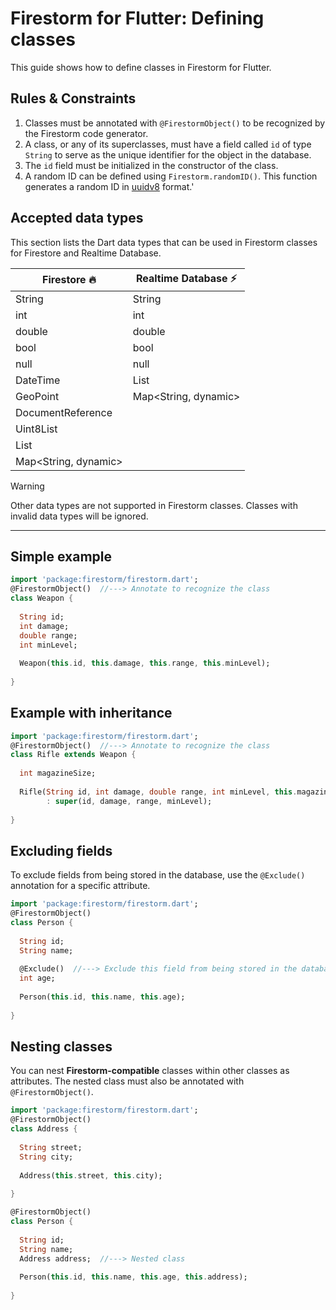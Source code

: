 # Firestorm for Flutter: Defining classes
This guide shows how to define classes in Firestorm for Flutter.

## Rules & Constraints
1. Classes must be annotated with `@FirestormObject()` to be recognized by the Firestorm code generator.
2. A class, or any of its superclasses, must have a field called `id` of type `String` to serve as the unique identifier for the object in the database.
3. The `id` field must be initialized in the constructor of the class.
3. A random ID can be defined using `Firestorm.randomID()`. This function generates a random ID in <a target="_blank" href="https://pub.dev/packages/uuid">uuidv8</a> format.'

## Accepted data types
This section lists the Dart data types that can be used in Firestorm classes for Firestore and Realtime Database.

| Firestore 🔥         | Realtime Database ⚡  |
|----------------------|----------------------|
| String               | String               |
| int                  | int                  |
| double               | double               |
| bool                 | bool                 |
| null                 | null                 |
| DateTime             | List<dynamic>        |
| GeoPoint             | Map<String, dynamic> |
| DocumentReference    |                      |
| Uint8List            |                      |
| List<dynamic>        |                      |
| Map<String, dynamic> |                      |

> [!WARNING]
> Other data types are not supported in Firestorm classes.
> Classes with invalid data types will be ignored.

---

## Simple example
```dart
import 'package:firestorm/firestorm.dart';
@FirestormObject()  //---> Annotate to recognize the class
class Weapon {
  
  String id;
  int damage;
  double range;
  int minLevel;
  
  Weapon(this.id, this.damage, this.range, this.minLevel);
  
}
```

## Example with inheritance
```dart
import 'package:firestorm/firestorm.dart';
@FirestormObject()  //---> Annotate to recognize the class
class Rifle extends Weapon {
  
  int magazineSize;
  
  Rifle(String id, int damage, double range, int minLevel, this.magazineSize)
        : super(id, damage, range, minLevel);
  
}
```

## Excluding fields
To exclude fields from being stored in the database, use the `@Exclude()` annotation for a specific attribute.

```dart
import 'package:firestorm/firestorm.dart';
@FirestormObject() 
class Person {
  
  String id;
  String name;
    
  @Exclude()  //---> Exclude this field from being stored in the database
  int age;
    
  Person(this.id, this.name, this.age);
    
}
```

## Nesting classes
You can nest **Firestorm-compatible** classes within other classes as attributes. 
The nested class must also be annotated with `@FirestormObject()`.

```dart
import 'package:firestorm/firestorm.dart';
@FirestormObject()
class Address {
  
  String street;
  String city;
  
  Address(this.street, this.city);
  
}

@FirestormObject() 
class Person {
  
  String id;
  String name;
  Address address;  //---> Nested class
  
  Person(this.id, this.name, this.age, this.address);
  
}
```